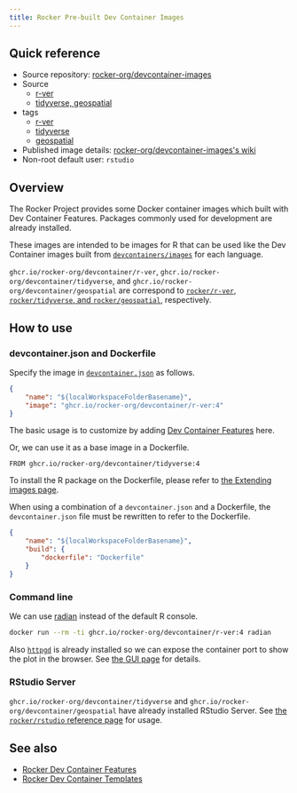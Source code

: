 ```yaml
---
title: Rocker Pre-built Dev Container Images
---
```


## Quick reference

- Source repository: [rocker-org/devcontainer-images](https://github.com/rocker-org/devcontainer-images)
- Source
  - [r-ver](https://github.com/rocker-org/devcontainer-images/tree/main/src/r-ver)
  - [tidyverse, geospatial](https://github.com/rocker-org/devcontainer-images/tree/main/src/rstudio)
- tags
  - [r-ver](https://github.com/rocker-org/devcontainer-images/pkgs/container/devcontainer%2Fr-ver)
  - [tidyverse](https://github.com/rocker-org/devcontainer-images/pkgs/container/devcontainer%2Ftidyverse)
  - [geospatial](https://github.com/rocker-org/devcontainer-images/pkgs/container/devcontainer%2Fgeospatial)
- Published image details: [rocker-org/devcontainer-images's wiki](https://github.com/rocker-org/devcontainer-images/wiki)
- Non-root default user: `rstudio`

## Overview

The Rocker Project provides some Docker container images which built with Dev Container Features.
Packages commonly used for development are already installed.

These images are intended to be images for R that can be used like the Dev Container images
built from [`devcontainers/images`](https://github.com/devcontainers/images) for each language.

`ghcr.io/rocker-org/devcontainer/r-ver`, `ghcr.io/rocker-org/devcontainer/tidyverse`,
and `ghcr.io/rocker-org/devcontainer/geospatial` are correspond to [`rocker/r-ver`](../versioned/r-ver.md),
[`rocker/tidyverse`, and `rocker/geospatial`](../versioned/rstudio.md), respectively.

## How to use

### devcontainer.json and Dockerfile

Specify the image in [`devcontainer.json`](https://containers.dev/implementors/spec/#devcontainerjson) as follows.

```{.json filename=".devcontainer/devcontainer.json"}
{
    "name": "${localWorkspaceFolderBasename}",
    "image": "ghcr.io/rocker-org/devcontainer/r-ver:4"
}
```

The basic usage is to customize by adding [Dev Container Features](https://containers.dev/features) here.

Or, we can use it as a base image in a Dockerfile.

```{.dockerfile filename=".devcontainer/Dockerfile"}
FROM ghcr.io/rocker-org/devcontainer/tidyverse:4
```

To install the R package on the Dockerfile, please refer to [the Extending images page](../../use/extending.md).

When using a combination of a `devcontainer.json` and a Dockerfile,
the `devcontainer.json` file must be rewritten to refer to the Dockerfile.

```{.json filename=".devcontainer/devcontainer.json"}
{
    "name": "${localWorkspaceFolderBasename}",
    "build": {
        "dockerfile": "Dockerfile"
    }
}
```

### Command line

We can use [radian](https://github.com/randy3k/radian) instead of the default R console.

```{.sh filename="Terminal"}
docker run --rm -ti ghcr.io/rocker-org/devcontainer/r-ver:4 radian
```

Also [`httpgd`](https://nx10.github.io/httpgd/) is already installed
so we can expose the container port to show the plot in the browser.
See [the GUI page](../../use/gui.md) for details.

### RStudio Server

`ghcr.io/rocker-org/devcontainer/tidyverse` and `ghcr.io/rocker-org/devcontainer/geospatial`
have already installed RStudio Server.
See [the `rocker/rstudio` reference page](../versioned/rstudio.md) for usage.

## See also

- [Rocker Dev Container Features](features.md)
- [Rocker Dev Container Templates](templates.md)
